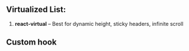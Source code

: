 ## Virtualized List:
1. **react-virtual** – Best for dynamic height, sticky headers, infinite scroll
## Custom hook